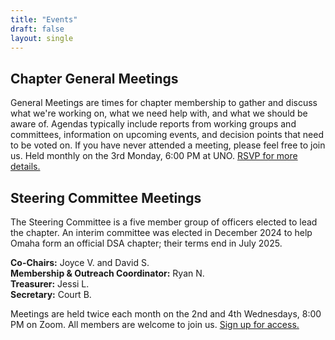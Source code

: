 ```yaml
---
title: "Events"
draft: false
layout: single
---
```


## Chapter General Meetings

General Meetings are times for chapter membership to gather and discuss what
we're working on, what we need help with, and what we should be aware of.
Agendas typically include reports from working groups and committees,
information on upcoming events, and decision points that need to be voted on.
If you have never attended a meeting, please feel free to join us. Held monthly
on the 3rd Monday, 6:00 PM at UNO.
[RSVP for more details.](https://docs.google.com/document/d/1XQK7C1sK4nRD_mrA3uLIq2J7Pr-jU2ooNO5NhaTUKfo/edit?usp=sharing)

## Steering Committee Meetings

The Steering Committee is a five member group of officers elected to lead the
chapter. An interim committee was elected in December 2024 to help Omaha form
an official DSA chapter; their terms end in July 2025. 

**Co-Chairs:** Joyce V. and David S.  
**Membership & Outreach Coordinator:** Ryan N.  
**Treasurer:** Jessi L.  
**Secretary:** Court B.

Meetings are held twice each month on the 2nd and 4th Wednesdays, 8:00 PM on
Zoom. All members are welcome to join us.
[Sign up for access.](https://actionnetwork.org/forms/omaha-dsa-steering-committee-meetings?source=direct_link&)
